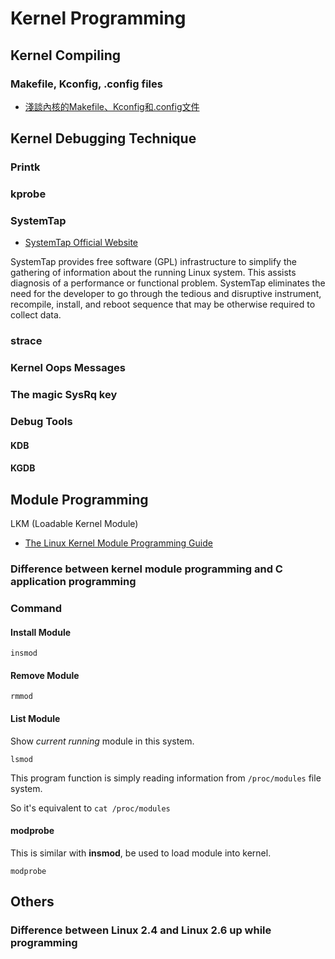 # Kernel Programming

## Kernel Compiling

### Makefile, Kconfig, .config files

* [淺談內核的Makefile、Kconfig和.config文件](https://blog.csdn.net/thisway_diy/article/details/76981113)

## Kernel Debugging Technique

### Printk

### kprobe

### SystemTap

* [SystemTap Official Website](https://sourceware.org/systemtap/)

SystemTap provides free software (GPL) infrastructure to simplify the gathering of information about the running Linux system. This assists diagnosis of a performance or functional problem. SystemTap eliminates the need for the developer to go through the tedious and disruptive instrument, recompile, install, and reboot sequence that may be otherwise required to collect data.

### strace

### Kernel Oops Messages

### The magic SysRq key

### Debug Tools

#### KDB

#### KGDB

## Module Programming

LKM (Loadable Kernel Module)

* [The Linux Kernel Module Programming Guide](https://www.tldp.org/LDP/lkmpg/2.6/html/index.html)

### Difference between kernel module programming and C application programming

### Command

#### Install Module

```
insmod
```

#### Remove Module

```
rmmod
```

#### List Module

Show *current running* module in this system.

```
lsmod
```

This program function is simply reading information from `/proc/modules` file system.

So it's equivalent to `cat /proc/modules`

#### modprobe

This is similar with **insmod**, be used to load module into kernel.

```
modprobe
```

## Others

### Difference between Linux 2.4 and Linux 2.6 up while programming
